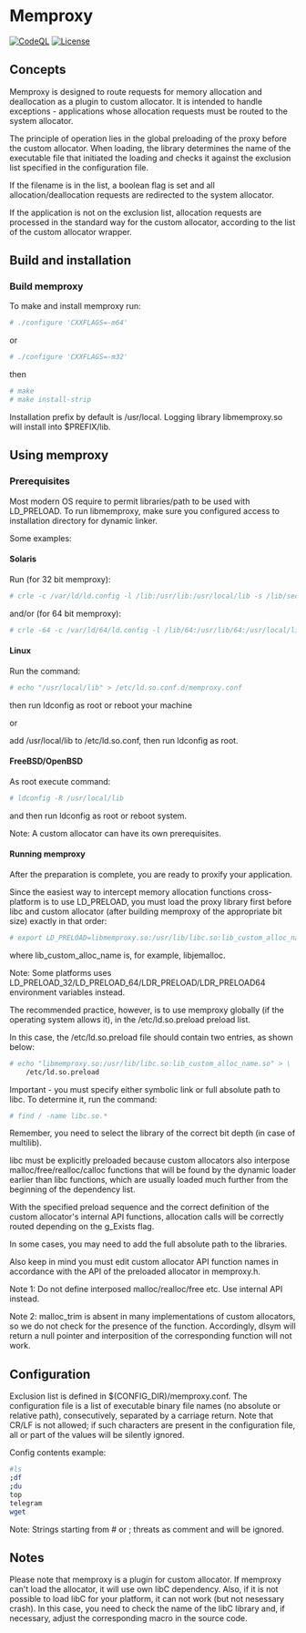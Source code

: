 # Memproxy
[![CodeQL](https://github.com/yvoinov/memproxy/actions/workflows/codeql-analysis.yml/badge.svg)](https://github.com/yvoinov/memproxy/actions/workflows/codeql-analysis.yml) [![License](https://img.shields.io/badge/License-BSD%203--Clause-blue.svg)](https://github.com/yvoinov/memproxy/blob/main/LICENSE)

## Concepts

Memproxy is designed to route requests for memory allocation and deallocation as a plugin to custom allocator. It is intended to handle exceptions - applications whose allocation requests must be routed to the system allocator.

The principle of operation lies in the global preloading of the proxy before the custom allocator. When loading, the library determines the name of the executable file that initiated the loading and checks it against the exclusion list specified in the configuration file.

If the filename is in the list, a boolean flag is set and all allocation/deallocation requests are redirected to the system allocator.

If the application is not on the exclusion list, allocation requests are processed in the standard way for the custom allocator, according to the list of the custom allocator wrapper.

## Build and installation


### Build memproxy

To make and install memproxy run:

```sh
# ./configure 'CXXFLAGS=-m64'
```
or
```sh
# ./configure 'CXXFLAGS=-m32'
```
then
```sh
# make
# make install-strip
```

Installation prefix by default is /usr/local. Logging library libmemproxy.so will install into $PREFIX/lib.

## Using memproxy

### Prerequisites

Most modern OS require to permit libraries/path to be used with LD_PRELOAD. To run libmemproxy, make sure you configured access to installation directory for dynamic linker.

Some examples:

#### Solaris
Run (for 32 bit memproxy):
```sh
# crle -c /var/ld/ld.config -l /lib:/usr/lib:/usr/local/lib -s /lib/secure:/usr/lib/secure:/usr/lib:/usr/local/lib
```
and/or (for 64 bit memproxy):
```sh
# crle -64 -c /var/ld/64/ld.config -l /lib/64:/usr/lib/64:/usr/local/lib -s /lib/secure/64:/usr/lib/secure/64:/usr/local/lib
```
#### Linux

Run the command:
```sh
# echo "/usr/local/lib" > /etc/ld.so.conf.d/memproxy.conf
```
then run ldconfig as root or reboot your machine

or

add /usr/local/lib to /etc/ld.so.conf, then run ldconfig as root.

#### FreeBSD/OpenBSD

As root execute command:
```sh
# ldconfig -R /usr/local/lib
```
and then run ldconfig as root or reboot system.

Note: A custom allocator can have its own prerequisites.

#### Running memproxy
After the preparation is complete, you are ready to proxify your application.

Since  the  easiest  way to intercept memory allocation functions cross-platform
is    to   use   LD_PRELOAD,   you   must   load  the proxy library first before
libc  and custom allocator (after building memproxy of the appropriate bit size)
exactly in that order:
```sh
# export LD_PRELOAD=libmemproxy.so:/usr/lib/libc.so:lib_custom_alloc_name.so
```
where lib_custom_alloc_name is, for example, libjemalloc.

Note: Some platforms uses LD_PRELOAD_32/LD_PRELOAD_64/LDR_PRELOAD/LDR_PRELOAD64 environment variables instead.

The recommended practice, however, is to use memproxy globally (if the operating system allows it), in the /etc/ld.so.preload preload list.

In  this  case, the /etc/ld.so.preload file should contain two entries, as shown below:
```sh
# echo "libmemproxy.so:/usr/lib/libc.so:lib_custom_alloc_name.so" > \
	/etc/ld.so.preload
```
Important - you must specify either symbolic link or full absolute path to libc. To determine it, run the command:
```sh
# find / -name libc.so.*
```
Remember, you need to select the library of the correct bit depth (in case of multilib).

libc must be explicitly preloaded because custom allocators also interpose malloc/free/realloc/calloc functions that will be found by the dynamic loader earlier than libc functions, which are usually loaded much further from the beginning of the dependency list.

With the specified preload sequence and the correct definition of the custom allocator's internal API functions, allocation calls will be correctly routed depending on the g_Exists flag.

In some cases, you may need to add the full absolute path to the libraries.

Also keep in mind you must edit custom allocator API function names in accordance with the API of the preloaded allocator in memproxy.h.

Note 1: Do not define interposed malloc/realloc/free etc. Use internal API instead.

Note 2: malloc_trim is absent in many implementations of custom allocators, so we do not check for the presence of the function. Accordingly, dlsym will return a null pointer and interposition of the corresponding function will not work.

## Configuration

Exclusion list is defined in $(CONFIG_DIR)/memproxy.conf. The configuration file is a list of executable binary file names (no absolute or relative path), consecutively, separated by a carriage return. Note that CR/LF is not allowed; if such characters are present in the configuration file, all or part of the values will be silently ignored.

Config contents example:
```sh
#ls
;df
;du
top
telegram
wget
```
Note: Strings starting from # or ; threats as comment and will be ignored.

## Notes

Please  note  that  memproxy is a plugin for custom allocator. If memproxy can't load the allocator, it will use own libC dependency. Also, if it is not possible to  load  libC  for your platform, it can not work (but not nesessary crash). In this  case,  you  need  to check the name of the libC library and, if necessary, adjust the corresponding macro in the source code.

